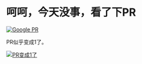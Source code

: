 # 呵呵，今天没事，看了下PR

[![Google PR](https://attachment.soulteary.com/2008/01/16/googlepr.gif "Google PR")](https://attachment.soulteary.com/2008/01/16/googlepr.gif)

PR似乎变成1了。

[![PR变成1了](https://attachment.soulteary.com/2008/01/16/my-pr.jpg "PR变成1了")](https://attachment.soulteary.com/2008/01/16/my-pr.jpg)

